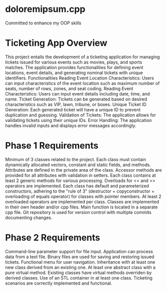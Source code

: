 # doloremipsum.cpp
Committed to enhance my OOP skills 




# Ticketing App Overview 

This project entails the development of a ticketing application for managing tickets issued for various events such as movies, plays, and sports matches.
The application provides functionalities for defining event locations, event details, and generating nominal tickets with unique identifiers.
Functionalities 
Reading Event Location Characteristics: Users can input characteristics of the event location such as maximum number of seats, number of rows, zones, and seat coding. 
Reading Event Characteristics: Users can input event details including date, time, and name. 
Ticket Generation: Tickets can be generated based on desired characteristics such as VIP, lawn, tribune, or boxes. 
Unique Ticket ID Generation: Each generated ticket will have a unique ID to prevent duplication and guessing. 
Validation of Tickets: The application allows for validating tickets using their unique IDs. 
Error Handling: The application handles invalid inputs and displays error messages accordingly. 

# Phase 1 Requirements 
Minimum of 3 classes related to the project. 
Each class must contain dynamically allocated vectors, constant and static fields, and methods. 
Attributes are defined in the private area of the class. 
Accessor methods are provided for all attributes with validation in setters. 
Each class contains at least 2 generic methods for various processing. 
Overloads for << and >> operators are implemented. 
Each class has default and parameterized constructors, adhering to the "rule of 3" (destructor + copyconstructor + overloading of equals operator) for classes with pointer members. 
At least 2 overloaded operators are implemented per class. 
Classes are implemented in their own header and/or cpp files. 
Main function is located in a separate cpp file. 
Git repository is used for version control with multiple commits documenting changes. 


# Phase 2 Requirements 
Command-line parameter support for file input. 
Application can process data from a text file. 
Binary files are used for saving and restoring issued tickets. 
Functional menu for user navigation. 
Inheritance with at least one new class derived from an existing one. 
At least one abstract class with a pure virtual method. 
Existing classes have virtual methods overriden by derived classes. Use of an STL container in at least one class. 
Ticketing scenarios are correctly implemented and functional. 

